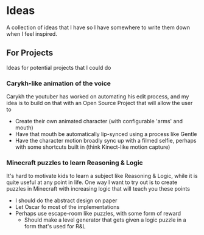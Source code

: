 # Ideas

A collection of ideas that I have so I have somewhere to write them down when I feel inspired.

## For Projects

Ideas for potential projects that I could do

### Carykh-like animation of the voice

Carykh the youtuber has worked on automating his edit process, and my idea is to build on that with an Open Source Project that will allow the user to
- Create their own animated character (with configurable 'arms' and mouth)
- Have that mouth be automatically lip-synced using a process like Gentle 
- Have the character motion broadly sync up with a filmed selfie, perhaps with some shortcuts built in (think Kinect-like motion capture)

### Minecraft puzzles to learn Reasoning & Logic

It's hard to motivate kids to learn a subject like Reasoning & Logic, while it is quite useful at any point in life.
One way I want to try out is to create puzzles in Minecraft with increasing logic that will teach you these points

- I should do the abstract design on paper
- Let Oscar fo most of the implementations
- Perhaps use escape-room like puzzles, with some form of reward
    - Should make a level generator that gets given a logic puzzle in a form that's used for R&L
